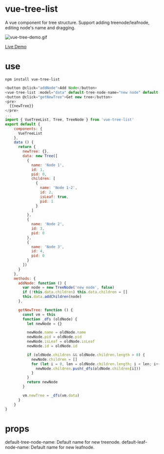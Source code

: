 # vue-tree-list
A vue component for tree structure. Support adding treenode/leafnode, editing node's name and dragging.

![vue-tree-demo.gif](https://raw.githubusercontent.com/ParadeTo/vue-tree-list/master/img/demo.gif)

[Live Demo](http://paradeto.com/vue-tree-list/)

# use
``npm install vue-tree-list``

```javascript
<button @click="addNode">Add Node</button>
<vue-tree-list :model="data" default-tree-node-name="new node" default-leaf-node-name="new leaf"></vue-tree-list>
<button @click="getNewTree">Get new tree</button>
<pre>
  {{newTree}}
</pre>
...
import { VueTreeList, Tree, TreeNode } from 'vue-tree-list'
export default {
    components: {
      VueTreeList
    },
    data () {
      return {
        newTree: {},
        data: new Tree([
          {
            name: 'Node 1',
            id: 1,
            pid: 0,
            children: [
              {
                name: 'Node 1-2',
                id: 2,
                isLeaf: true,
                pid: 1
              }
            ]
          },
          {
            name: 'Node 2',
            id: 3,
            pid: 0
          },
          {
            name: 'Node 3',
            id: 4,
            pid: 0
          }
        ])
      }
    },
    methods: {
      addNode: function () {
        var node = new TreeNode('new node', false)
        if (!this.data.children) this.data.children = []
        this.data.addChildren(node)
      },

      getNewTree: function () {
        const vm = this
        function _dfs (oldNode) {
          let newNode = {}

          newNode.name = oldNode.name
          newNode.pid = oldNode.pid
          newNode.isLeaf = oldNode.isLeaf
          newNode.id = oldNode.id

          if (oldNode.children && oldNode.children.length > 0) {
            newNode.children = []
            for (let i = 0, len = oldNode.children.length; i < len; i++) {
              newNode.children.push(_dfs(oldNode.children[i]))
            }
          }
          return newNode
        }

        vm.newTree = _dfs(vm.data)
      }
    }
}
```

# props
default-tree-node-name: Default name for new treenode.
default-leaf-node-name: Default name for new leafnode.
